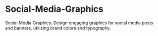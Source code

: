 # Social-Media-Graphics
Social Media Graphics: Design engaging graphics for social media posts and banners, utilizing brand colors and typography.
